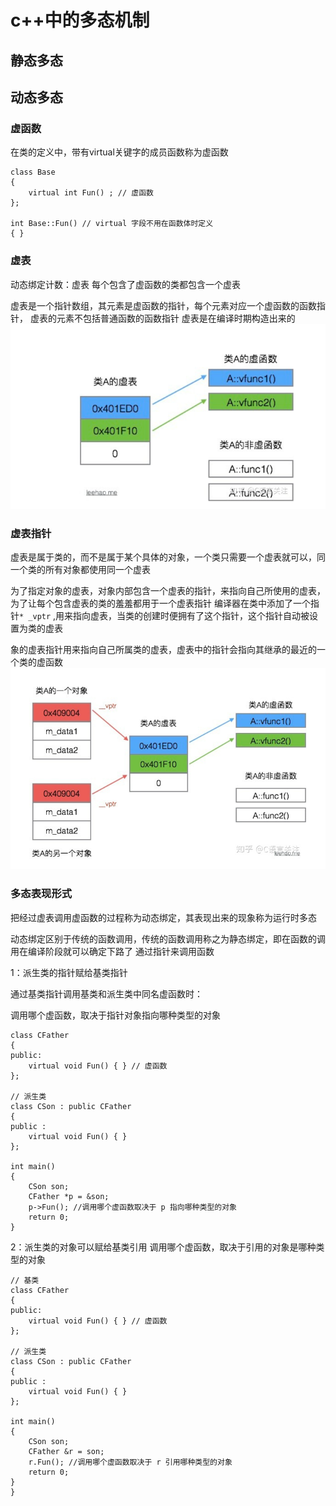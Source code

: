 # c++中的多态机制


## 静态多态

## 动态多态

### 虚函数

在类的定义中，带有virtual关键字的成员函数称为虚函数

```
class Base 
{
    virtual int Fun() ; // 虚函数
};

int Base::Fun() // virtual 字段不用在函数体时定义
{ }
```
### 虚表
动态绑定计数：虚表
每个包含了虚函数的类都包含一个虚表

虚表是一个指针数组，其元素是虚函数的指针，每个元素对应一个虚函数的函数指针，
虚表的元素不包括普通函数的函数指针
虚表是在编译时期构造出来的
![虚表示意图](https://github.com/pipixia626/blog/blob/main/c%2B%2B/image/virtual_table.png)

### 虚表指针
虚表是属于类的，而不是属于某个具体的对象，一个类只需要一个虚表就可以，同一个类的所有对象都使用同一个虚表

为了指定对象的虚表，对象内部包含一个虚表的指针，来指向自己所使用的虚表，为了让每个包含虚表的类的羞羞都用于一个虚表指针
编译器在类中添加了一个指针`* _vptr` ,用来指向虚表，当类的创建时便拥有了这个指针，这个指针自动被设置为类的虚表

象的虚表指针用来指向自己所属类的虚表，虚表中的指针会指向其继承的最近的一个类的虚函数
![虚表和对象](https://github.com/pipixia626/blog/blob/main/c%2B%2B/image/virtual_table2.png)
### 多态表现形式
把经过虚表调用虚函数的过程称为动态绑定，其表现出来的现象称为运行时多态

动态绑定区别于传统的函数调用，传统的函数调用称之为静态绑定，即在函数的调用在编译阶段就可以确定下路了
通过指针来调用函数

1：派生类的指针赋给基类指针

通过基类指针调用基类和派生类中同名虚函数时：

调用哪个虚函数，取决于指针对象指向哪种类型的对象
```
class CFather 
{
public:
    virtual void Fun() { } // 虚函数
};

// 派生类
class CSon : public CFather 
{ 
public :
    virtual void Fun() { }
};

int main() 
{
    CSon son;
    CFather *p = &son;
    p->Fun(); //调用哪个虚函数取决于 p 指向哪种类型的对象
    return 0;
}

```
2：派生类的对象可以赋给基类引用
调用哪个虚函数，取决于引用的对象是哪种类型的对象

```
// 基类
class CFather 
{
public:
    virtual void Fun() { } // 虚函数
};

// 派生类
class CSon : public CFather 
{ 
public :
    virtual void Fun() { }
};

int main() 
{
    CSon son;
    CFather &r = son;
    r.Fun(); //调用哪个虚函数取决于 r 引用哪种类型的对象
    return 0;
}
}
```





